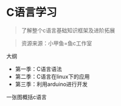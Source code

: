 # C语言学习

> 了解整个c语言基础知识框架及进阶拓展

> 资源来源：小甲鱼=鱼c工作室

大纲

- 第一季：C语言语法
- 第二季：C语言在linux下的应用
- 第三季：利用arduino进行开发

一张图概括c语言


